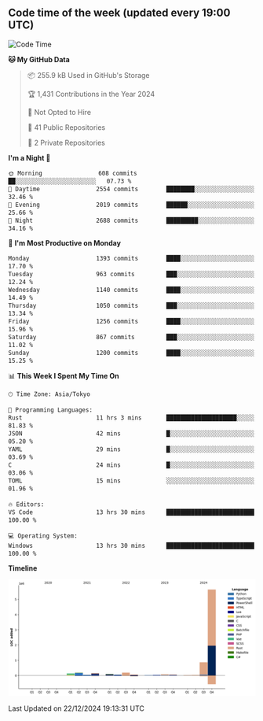 ## Code time of the week (updated every 19:00 UTC)

<!--START_SECTION:waka-->
![Code Time](http://img.shields.io/badge/Code%20Time-4%2C121%20hrs%2042%20mins-blue)

**🐱 My GitHub Data** 

> 📦 255.9 kB Used in GitHub's Storage 
 > 
> 🏆 1,431 Contributions in the Year 2024
 > 
> 🚫 Not Opted to Hire
 > 
> 📜 41 Public Repositories 
 > 
> 🔑 2 Private Repositories 
 > 
**I'm a Night 🦉** 

```text
🌞 Morning                608 commits         ██░░░░░░░░░░░░░░░░░░░░░░░   07.73 % 
🌆 Daytime                2554 commits        ████████░░░░░░░░░░░░░░░░░   32.46 % 
🌃 Evening                2019 commits        ██████░░░░░░░░░░░░░░░░░░░   25.66 % 
🌙 Night                  2688 commits        █████████░░░░░░░░░░░░░░░░   34.16 % 
```
📅 **I'm Most Productive on Monday** 

```text
Monday                   1393 commits        ████░░░░░░░░░░░░░░░░░░░░░   17.70 % 
Tuesday                  963 commits         ███░░░░░░░░░░░░░░░░░░░░░░   12.24 % 
Wednesday                1140 commits        ████░░░░░░░░░░░░░░░░░░░░░   14.49 % 
Thursday                 1050 commits        ███░░░░░░░░░░░░░░░░░░░░░░   13.34 % 
Friday                   1256 commits        ████░░░░░░░░░░░░░░░░░░░░░   15.96 % 
Saturday                 867 commits         ███░░░░░░░░░░░░░░░░░░░░░░   11.02 % 
Sunday                   1200 commits        ████░░░░░░░░░░░░░░░░░░░░░   15.25 % 
```


📊 **This Week I Spent My Time On** 

```text
🕑︎ Time Zone: Asia/Tokyo

💬 Programming Languages: 
Rust                     11 hrs 3 mins       ████████████████████░░░░░   81.83 % 
JSON                     42 mins             █░░░░░░░░░░░░░░░░░░░░░░░░   05.20 % 
YAML                     29 mins             █░░░░░░░░░░░░░░░░░░░░░░░░   03.69 % 
C                        24 mins             █░░░░░░░░░░░░░░░░░░░░░░░░   03.06 % 
TOML                     15 mins             ░░░░░░░░░░░░░░░░░░░░░░░░░   01.96 % 

🔥 Editors: 
VS Code                  13 hrs 30 mins      █████████████████████████   100.00 % 

💻 Operating System: 
Windows                  13 hrs 30 mins      █████████████████████████   100.00 % 
```

**Timeline**

![Lines of Code chart](https://raw.githubusercontent.com/SARDONYX-sard/SARDONYX-sard/main/assets/bar_graph.png)


 Last Updated on 22/12/2024 19:13:31 UTC
<!--END_SECTION:waka-->